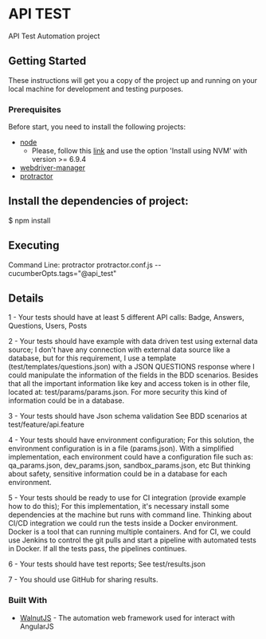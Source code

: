 # API TEST

API Test Automation project


## Getting Started

These instructions will get you a copy of the project up and running on your local machine for development and testing purposes. 


### Prerequisites

Before start, you need to install the following projects:

* [node](https://nodejs.org)
    * Please, follow this [link](https://www.digitalocean.com/community/tutorials/how-to-install-node-js-on-ubuntu-16-04) and use the option 'Install using NVM' with version >= 6.9.4
* [webdriver-manager](https://www.npmjs.com/package/webdriver-manager)
* [protractor](http://www.protractortest.org/#/)


## Install the dependencies of project:

$ npm install


## Executing

Command Line:
protractor protractor.conf.js --cucumberOpts.tags="@api_test"


## Details

1 - Your tests should have at least 5 different API calls: 
Badge, Answers, Questions, Users, Posts

2 - Your tests should have example with data driven test using external data source;
I don't have any connection with external data source like a database, but for this requirement, I use a template (test/templates/questions.json) with a JSON QUESTIONS response where I could manipulate the information of the fields in the BDD scenarios. 
Besides that all the important information like key and access token is in other file, located at: test/params/params.json. For more security this kind of information could be in a database.

3 - Your tests should have Json schema validation
See BDD scenarios at test/feature/api.feature

4 - Your tests should have environment configuration;
For this solution, the environment configuration is in a file (params.json).
With a simplified implementation, each environment could have a configuration file such as: qa_params.json, dev_params.json, sandbox_params.json, etc
But thinking about safety, sensitive information could be in a database for each environment.

5 - Your tests should be ready to use for CI integration (provide example how to do this);
For this implementation, it's necessary install some dependencies at the machine but runs with command line. Thinking about CI/CD integration we could run the tests inside a Docker environment. Docker is a tool that can running multiple containers. And for CI, we could use Jenkins to control the git pulls and start a pipeline with automated tests in Docker. If all the tests pass, the pipelines continues.

6 - Your tests should have test reports;
See test/results.json

7 - You should use GitHub for sharing results.



### Built With

* [WalnutJS](https://github.com/mmendesas/walnutjs) - The automation web framework used for interact with AngularJS
